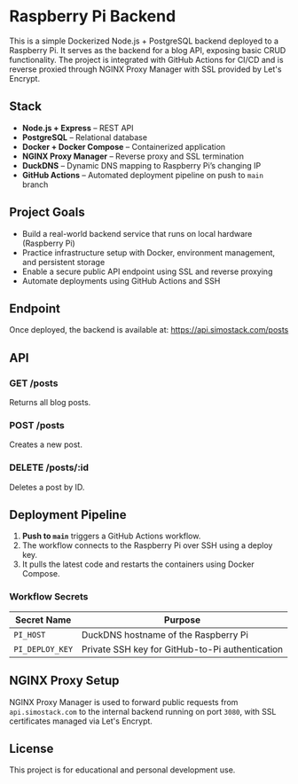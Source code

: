 # Raspberry Pi Backend

This is a simple Dockerized Node.js + PostgreSQL backend deployed to a Raspberry Pi. It serves as the backend for a blog API, exposing basic CRUD functionality. The project is integrated with GitHub Actions for CI/CD and is reverse proxied through NGINX Proxy Manager with SSL provided by Let's Encrypt.

## Stack

- **Node.js + Express** – REST API
- **PostgreSQL** – Relational database
- **Docker + Docker Compose** – Containerized application
- **NGINX Proxy Manager** – Reverse proxy and SSL termination
- **DuckDNS** – Dynamic DNS mapping to Raspberry Pi’s changing IP
- **GitHub Actions** – Automated deployment pipeline on push to `main` branch

## Project Goals

- Build a real-world backend service that runs on local hardware (Raspberry Pi)
- Practice infrastructure setup with Docker, environment management, and persistent storage
- Enable a secure public API endpoint using SSL and reverse proxying
- Automate deployments using GitHub Actions and SSH

## Endpoint

Once deployed, the backend is available at: https://api.simostack.com/posts

## API

### GET /posts

Returns all blog posts.

### POST /posts

Creates a new post.

### DELETE /posts/:id

Deletes a post by ID.

## Deployment Pipeline

1. **Push to `main`** triggers a GitHub Actions workflow.
2. The workflow connects to the Raspberry Pi over SSH using a deploy key.
3. It pulls the latest code and restarts the containers using Docker Compose.

### Workflow Secrets

| Secret Name     | Purpose                                         |
| --------------- | ----------------------------------------------- |
| `PI_HOST`       | DuckDNS hostname of the Raspberry Pi            |
| `PI_DEPLOY_KEY` | Private SSH key for GitHub-to-Pi authentication |

## NGINX Proxy Setup

NGINX Proxy Manager is used to forward public requests from `api.simostack.com` to the internal backend running on port `3080`, with SSL certificates managed via Let's Encrypt.

## License

This project is for educational and personal development use.
